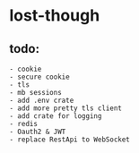 # lost-though
## todo:
    - cookie
    - secure cookie
    - tls
    - mb sessions
    - add .env crate
    - add more pretty tls client
    - add crate for logging
    - redis
    - Oauth2 & JWT
    - replace RestApi to WebSocket
